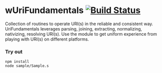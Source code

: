 # wUriFundamentals [![Build Status](https://travis-ci.org/Wandalen/wUriFundamentals.svg?branch=master)](https://travis-ci.org/Wandalen/wUriFundamentals)

Collection of routines to operate URI(s) in the reliable and consistent way. UriFundamentals leverages parsing, joining, extracting, normalizing, nativizing, resolving URI(s). Use the module to get uniform experience from playing with URI(s) on different platforms.

### Try out
```
npm install
node sample/Sample.s
```






























































